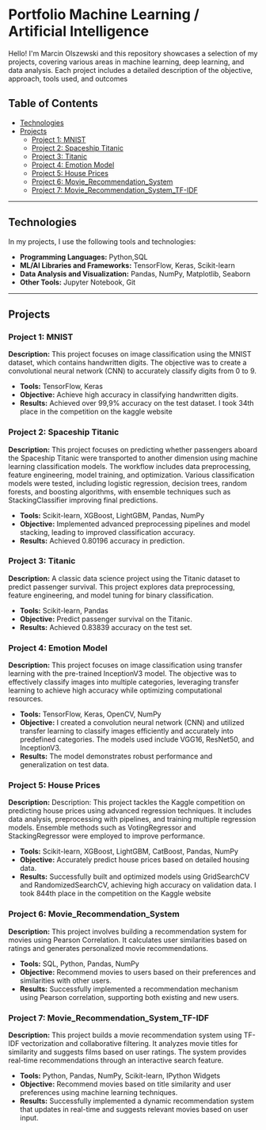 # Portfolio Machine Learning / Artificial Intelligence

Hello! 
I'm Marcin Olszewski and this repository showcases a selection of my projects, covering various areas in machine learning, deep learning, and data analysis.
Each project includes a detailed description of the objective, approach, tools used, and outcomes

## Table of Contents

- [Technologies](#technologies)
- [Projects](#projects)
  - [Project 1: MNIST](#project-1-mnist)
  - [Project 2: Spaceship Titanic](#project-2-spaceship-titanic)
  - [Project 3: Titanic](#project-3-titanic)
  - [Project 4: Emotion Model](#project-4-emotion-model)
  - [Project 5: House Prices](#project-5-house-prices)
  - [Project 6: Movie_Recommendation_System](#project-6-movie-recommendation-system)
  - [Project 7: Movie_Recommendation_System_TF-IDF](#project-6-movie-recommendation-system-TF-IDF)




---

## Technologies

In my projects, I use the following tools and technologies:

- **Programming Languages:** Python,SQL
- **ML/AI Libraries and Frameworks:** TensorFlow, Keras, Scikit-learn
- **Data Analysis and Visualization:** Pandas, NumPy, Matplotlib, Seaborn
- **Other Tools:** Jupyter Notebook, Git

---

## Projects

### Project 1: MNIST

**Description:** 
This project focuses on image classification using the MNIST dataset, which contains handwritten digits. The objective was to create a convolutional neural network (CNN) to accurately classify digits from 0 to 9.

- **Tools:** TensorFlow, Keras
- **Objective:** Achieve high accuracy in classifying handwritten digits.
- **Results:** Achieved over 99,9% accuracy on the test dataset. I took 34th place in the competition on the kaggle website

### Project 2: Spaceship Titanic

**Description:**
This project focuses on predicting whether passengers aboard the Spaceship Titanic were transported to another dimension using machine learning classification models. The workflow includes data preprocessing, feature engineering, model training, and optimization. Various classification models were tested, including logistic regression, decision trees, random forests, and boosting algorithms, with ensemble techniques such as StackingClassifier improving final predictions.

- **Tools:** Scikit-learn, XGBoost, LightGBM, Pandas, NumPy
- **Objective:** Implemented advanced preprocessing pipelines and model stacking, leading to improved classification accuracy.
- **Results:** Achieved 0.80196 accuracy in prediction.

### Project 3: Titanic

**Description:** 
A classic data science project using the Titanic dataset to predict passenger survival. This project explores data preprocessing, feature engineering, and model tuning for binary classification.

- **Tools:** Scikit-learn, Pandas
- **Objective:** Predict passenger survival on the Titanic.
- **Results:** Achieved 0.83839 accuracy on the test set.

### Project 4: Emotion Model

**Description:** This project focuses on image classification using transfer learning with the pre-trained InceptionV3 model. The objective was to effectively classify images into multiple categories, leveraging transfer learning to achieve high accuracy while optimizing computational resources.

- **Tools:** TensorFlow, Keras, OpenCV, NumPy
- **Objective:** I created a convolution neural network (CNN) and utilized transfer learning to classify images efficiently and accurately into predefined categories. The models used include VGG16, ResNet50, and InceptionV3.
- **Results:**  The model demonstrates robust performance and generalization on test data.

### Project 5: House Prices

**Description:** Description: This project tackles the Kaggle competition on predicting house prices using advanced regression techniques. It includes data analysis, preprocessing with pipelines, and training multiple regression models. Ensemble methods such as VotingRegressor and StackingRegressor were employed to improve performance.

- **Tools:** Scikit-learn, XGBoost, LightGBM, CatBoost, Pandas, NumPy
- **Objective:** Accurately predict house prices based on detailed housing data.
- **Results:** Successfully built and optimized models using GridSearchCV and RandomizedSearchCV, achieving high accuracy on validation data. I took 844th place in the competition on the Kaggle website

### Project 6: Movie_Recommendation_System

**Description:** This project involves building a recommendation system for movies using Pearson Correlation. It calculates user similarities based on ratings and generates personalized movie recommendations.

- **Tools:** SQL, Python, Pandas, NumPy
- **Objective:** Recommend movies to users based on their preferences and similarities with other users.
- **Results:** Successfully implemented a recommendation mechanism using Pearson correlation, supporting both existing and new users.

### Project 7: Movie_Recommendation_System_TF-IDF

**Description:** This project builds a movie recommendation system using TF-IDF vectorization and collaborative filtering. It analyzes movie titles for similarity and suggests films based on user ratings. The system provides real-time recommendations through an interactive search feature.

- **Tools:** Python, Pandas, NumPy, Scikit-learn, IPython Widgets
- **Objective:** Recommend movies based on title similarity and user preferences using machine learning techniques.
- **Results:** Successfully implemented a dynamic recommendation system that updates in real-time and suggests relevant movies based on user input.